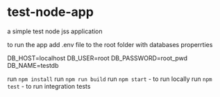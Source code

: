 # test-node-app
a simple test node jss application

to run the app add .env file to the root folder with databases properrties

DB_HOST=localhost
DB_USER=root
DB_PASSWORD=root_pwd
DB_NAME=testdb

run `npm install`
run `npm run build`
run `npm start`  - to run locally
run `npm test` - to run integration tests
